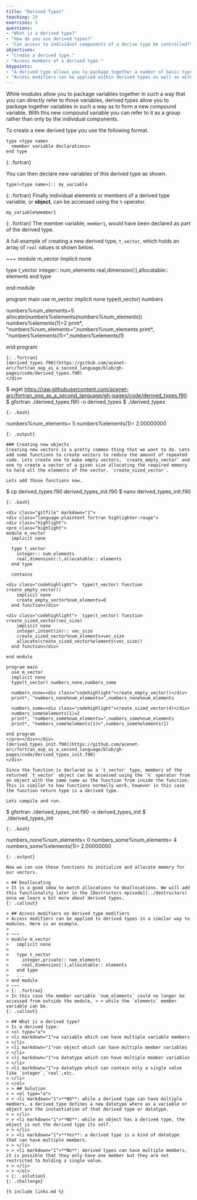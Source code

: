 ```yaml
---
title: "Derived Types"
teaching: 10
exercises: 5
questions:
- "What is a derived type?"
- "How do you use derived types?"
- "Can access to individual components of a derive type be controlled?"
objectives:
- "Create a derived type."
- "Access members of a derived type."
keypoints:
- "A derived type allows you to package together a number of basic types that can then be thought of collectively as one new derived type."
- "Access modifiers can be applied within derived types as well as within modules to restrict access to members of that derived type."
---
```


While modules allow you to package variables together in such a way that you can directly refer to those variables, derived types allow you to package together variables in such a way as to form a new compound variable. With this new compound variable you can refer to it as a group rather than only by the individual components.

To create a new derived type you use the following format.
~~~
type <type name>
  <member variable declarations>
end type
~~~
{: .fortran}

You can then declare new variables of this derived type as shown.
~~~
type(<type name>):: my_variable
~~~
{: .fortran}
Finally individual elements or members of a derived type variable, or **object**, can be accessed using the `%` operator.
~~~
my_variable%member1
~~~
{: .fortran}
The member variable, `member1`, would have been declared as part of the derived type.

A full example of creating a new derived type, `t_vector`, which holds an array of `real` values is shown below.

<div class="gitfile" markdown="1">
~~~
module m_vector
  implicit none
  
  type t_vector
    integer:: num_elements
    real,dimension(:),allocatable:: elements
  end type
  
end module

program main
  use m_vector
  implicit none
  type(t_vector) numbers
  
  numbers%num_elements=5
  allocate(numbers%elements(numbers%num_elements))
  numbers%elements(1)=2
  print*, "numbers%num_elements=",numbers%num_elements
  print*, "numbers%elements(1)=",numbers%elements(1)
  
end program
~~~
{: .fortran}
[derived_types.f90](https://github.com/acenet-arc/fortran_oop_as_a_second_language/blob/gh-pages/code/derived_types.f90)
</div>

~~~
$ wget https://raw.githubusercontent.com/acenet-arc/fortran_oop_as_a_second_language/gh-pages/code/derived_types.f90
$ gfortran ./derived_types.f90 -o derived_types
$ ./derived_types
~~~
{: .bash}

~~~
 numbers%num_elements=           5
 numbers%elements(1)=   2.00000000
~~~
{: .output}

### Creating new objects
Creating new vectors is a pretty common thing that we want to do. Lets add some functions to create vectors to reduce the amount of repeated code. Lets create one to make empty vectors, `create_empty_vector` and one to create a vector of a given size allocating the required memory to hold all the elements of the vector, `create_sized_vector`.

Lets add those functions now.

~~~
$ cp derived_types.f90 derived_types_init.f90
$ nano derived_types_init.f90
~~~
{: .bash}

<div class="gitfile" markdown="1">
<div class="language-plaintext fortran highlighter-rouge">
<div class="highlight">
<pre class="highlight">
module m_vector
  implicit none
  
  type t_vector
    integer:: num_elements
    real,dimension(:),allocatable:: elements
  end type
  
  contains
  
<div class="codehighlight">  type(t_vector) function create_empty_vector()
    implicit none
    create_empty_vector%num_elements=0
  end function</div>
  
<div class="codehighlight">  type(t_vector) function create_sized_vector(vec_size)
    implicit none
    integer,intent(in):: vec_size
    create_sized_vector%num_elements=vec_size
    allocate(create_sized_vector%elements(vec_size))
  end function</div>
  
end module

program main
  use m_vector
  implicit none
  type(t_vector) numbers_none,numbers_some
  
  numbers_none=<div class="codehighlight">create_empty_vector()</div>
  print*, "numbers_none%num_elements=",numbers_none%num_elements
  
  numbers_some=<div class="codehighlight">create_sized_vector(4)</div>
  numbers_some%elements(1)=2
  print*, "numbers_some%num_elements=",numbers_some%num_elements
  print*, "numbers_some%elements(1)=",numbers_some%elements(1)
  
end program
</pre></div></div>
[derived_types_init.f90](https://github.com/acenet-arc/fortran_oop_as_a_second_language/blob/gh-pages/code/derived_types_init.f90)
</div>

Since the function is declared as a `t_vector` type, members of the returned `t_vector` object can be accessed using the `%` operator from an object with the same name as the function from inside the function. This is similar to how functions normally work, however in this case the function return type is a derived type.

Lets compile and run.
~~~
$ gfortran ./derived_types_init.f90 -o derived_types_init
$ ./derived_types_init
~~~
{: .bash}

~~~
 numbers_none%num_elements=           0
 numbers_some%num_elements=           4
 numbers_some%elements(1)=   2.00000000
~~~
{: .output}

Now we can use these functions to initialize and allocate memory for our vectors.

> ## Deallocating
> It is a good idea to match allocations to deallocations. We will add this functionality later in the [Destructors episode](../destructors) once we learn a bit more about derived types.
{: .callout}

> ## Access modifiers on derived type modifiers
> Access modifiers can be applied to derived types in a similar way to modules. Here is an example.
> 
> ~~~
> module m_vector
>   implicit none
>   
>   type t_vector
>     integer,private:: num_elements
>     real,dimension(:),allocatable:: elements
>   end type
>   ...
> end module
> ~~~
> {: .fortran}
> In this case the member variable `num_elements` could no longer be accessed from outside the module, > > while the `elements` member variable can be.
{: .callout}

> ## What is a derived type?
> Is a derived type:
> <ol type="a">
> <li markdown="1">a variable which can have multiple variable members
> </li>
> <li markdown="1">an object which can have multiple member variables
> </li>
> <li markdown="1">a datatype which can have multiple member variables
> </li>
> <li markdown="1">a datatype which can contain only a single value like `integer`,`real`,etc.
> </li>
> </ol>
> > ## Solution
> > <ol type="a">
> > <li markdown="1">**NO**: while a derived type can have multiple members, a derived type defines a new datatype where as a variable or object are the instantiation of that derived type or datatype.
> > </li>
> > <li markdown="1">**NO**: while an object has a derived type, the object is not the derived type its self.
> > </li>
> > <li markdown="1">**Yes**: a derived type is a kind of datatype that can have multiple members.
> > </li>
> > <li markdown="1">**No**: derived types can have multiple members, it is possible that they only have one member but they are not restricted to holding a single value.
> > </li>
> > </ol>
> {: .solution}
{: .challenge}

{% include links.md %}

